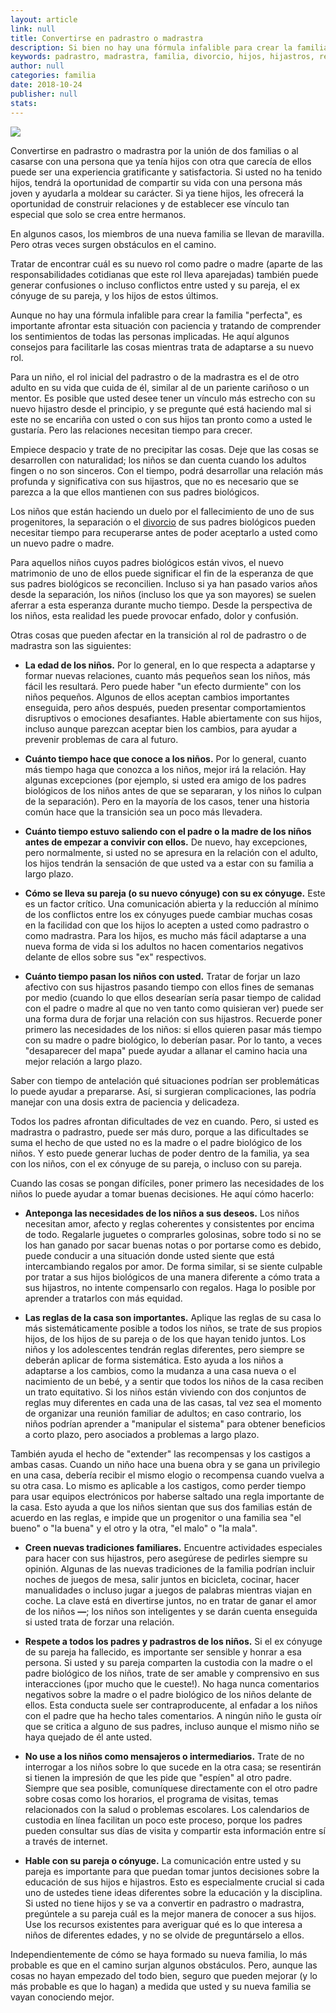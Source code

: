 ```yaml
---
layout: article
link: null
title: Convertirse en padrastro o madrastra
description: Si bien no hay una fórmula infalible para crear la familia "perfecta", es importante afrontar esta nueva situación con paciencia y tratando de comprender los sentimientos de todos los involucrados.
keywords: padrastro, madrastra, familia, divorcio, hijos, hijastros, relaciones, rol, pareja, vínculo, hijastra, separación, custodia, compartida, convivir, cónyuge, niños, ex, marido, mujer
author: null
categories: familia
date: 2018-10-24
publisher: null
stats: 
---
```

![](http://familiasana.info/images/familia/P-Padrastro-esHD-AR1.jpg)

Convertirse en padrastro o madrastra por la unión de dos familias o al casarse con una persona que ya tenía hijos con otra que carecía de ellos puede ser una experiencia gratificante y satisfactoria. Si usted no ha tenido hijos, tendrá la oportunidad de compartir su vida con una persona más joven y ayudarla a moldear su carácter. Si ya tiene hijos, les ofrecerá la oportunidad de construir relaciones y de establecer ese vínculo tan especial que solo se crea entre hermanos.

En algunos casos, los miembros de una nueva familia se llevan de maravilla. Pero otras veces surgen obstáculos en el camino.

Tratar de encontrar cuál es su nuevo rol como padre o madre (aparte de las responsabilidades cotidianas que este rol lleva aparejadas) también puede generar confusiones o incluso conflictos entre usted y su pareja, el ex cónyuge de su pareja, y los hijos de estos últimos.

Aunque no hay una fórmula infalible para crear la familia "perfecta", es importante afrontar esta situación con paciencia y tratando de comprender los sentimientos de todas las personas implicadas. He aquí algunos consejos para facilitarle las cosas mientras trata de adaptarse a su nuevo rol.

Para un niño, el rol inicial del padrastro o de la madrastra es el de otro adulto en su vida que cuida de él, similar al de un pariente cariñoso o un mentor. Es posible que usted desee tener un vínculo más estrecho con su nuevo hijastro desde el principio, y se pregunte qué está haciendo mal si este no se encariña con usted o con sus hijos tan pronto como a usted le gustaría. Pero las relaciones necesitan tiempo para crecer.

Empiece despacio y trate de no precipitar las cosas. Deje que las cosas se desarrollen con naturalidad; los niños se dan cuenta cuando los adultos fingen o no son sinceros. Con el tiempo, podrá desarrollar una relación más profunda y significativa con sus hijastros, que no es necesario que se parezca a la que ellos mantienen con sus padres biológicos.

Los niños que están haciendo un duelo por el fallecimiento de uno de sus progenitores, la separación o el [divorcio](/es/parents/help-child-divorce-esp.html) de sus padres biológicos pueden necesitar tiempo para recuperarse antes de poder aceptarlo a usted como un nuevo padre o madre.

Para aquellos niños cuyos padres biológicos están vivos, el nuevo matrimonio de uno de ellos puede significar el fin de la esperanza de que sus padres biológicos se reconcilien. Incluso si ya han pasado varios años desde la separación, los niños (incluso los que ya son mayores) se suelen aferrar a esta esperanza durante mucho tiempo. Desde la perspectiva de los niños, esta realidad les puede provocar enfado, dolor y confusión.

Otras cosas que pueden afectar en la transición al rol de padrastro o de madrastra son las siguientes:

* **La edad de los niños.** Por lo general, en lo que respecta a adaptarse y formar nuevas relaciones, cuanto más pequeños sean los niños, más fácil les resultará. Pero puede haber "un efecto durmiente" con los niños pequeños. Algunos de ellos aceptan cambios importantes enseguida, pero años después, pueden presentar comportamientos disruptivos o emociones desafiantes. Hable abiertamente con sus hijos, incluso aunque parezcan aceptar bien los cambios, para ayudar a prevenir problemas de cara al futuro.

* **Cuánto tiempo hace que conoce a los niños.** Por lo general, cuanto más tiempo haga que conozca a los niños, mejor irá la relación. Hay algunas excepciones (por ejemplo, si usted era amigo de los padres biológicos de los niños antes de que se separaran, y los niños lo culpan de la separación). Pero en la mayoría de los casos, tener una historia común hace que la transición sea un poco más llevadera.

* **Cuánto tiempo estuvo saliendo con el padre o la madre de los niños antes de empezar a convivir con ellos.** De nuevo, hay excepciones, pero normalmente, si usted no se apresura en la relación con el adulto, los hijos tendrán la sensación de que usted va a estar con su familia a largo plazo.

* **Cómo se lleva su pareja (o su nuevo cónyuge) con su ex cónyuge.** Este es un factor crítico. Una comunicación abierta y la reducción al mínimo de los conflictos entre los ex cónyuges puede cambiar muchas cosas en la facilidad con que los hijos lo acepten a usted como padrastro o como madrastra. Para los hijos, es mucho más fácil adaptarse a una nueva forma de vida si los adultos no hacen comentarios negativos delante de ellos sobre sus "ex" respectivos.

* **Cuánto tiempo pasan los niños con usted.** Tratar de forjar un lazo afectivo con sus hijastros pasando tiempo con ellos fines de semanas por medio (cuando lo que ellos desearían sería pasar tiempo de calidad con el padre o madre al que no ven tanto como quisieran ver) puede ser una forma dura de forjar una relación con sus hijastros. Recuerde poner primero las necesidades de los niños: si ellos quieren pasar más tiempo con su madre o padre biológico, lo deberían pasar. Por lo tanto, a veces "desaparecer del mapa" puede ayudar a allanar el camino hacia una mejor relación a largo plazo.

Saber con tiempo de antelación qué situaciones podrían ser problemáticas lo puede ayudar a prepararse. Así, si surgieran complicaciones, las podría manejar con una dosis extra de paciencia y delicadeza.

Todos los padres afrontan dificultades de vez en cuando. Pero, si usted es madrastra o padrastro, puede ser más duro, porque a las dificultades se suma el hecho de que usted no es la madre o el padre biológico de los niños. Y esto puede generar luchas de poder dentro de la familia, ya sea con los niños, con el ex cónyuge de su pareja, o incluso con su pareja.

Cuando las cosas se pongan difíciles, poner primero las necesidades de los niños lo puede ayudar a tomar buenas decisiones. He aquí cómo hacerlo:

* **Anteponga las necesidades de los niños a sus deseos.** Los niños necesitan amor, afecto y reglas coherentes y consistentes por encima de todo. Regalarle juguetes o comprarles golosinas, sobre todo si no se los han ganado por sacar buenas notas o por portarse como es debido, puede conducir a una situación donde usted siente que está intercambiando regalos por amor. De forma similar, si se siente culpable por tratar a sus hijos biológicos de una manera diferente a cómo trata a sus hijastros, no intente compensarlo con regalos. Haga lo posible por aprender a tratarlos con más equidad.

* **Las reglas de la casa son importantes.** Aplique las reglas de su casa lo más sistemáticamente posible a todos los niños, se trate de sus propios hijos, de los hijos de su pareja o de los que hayan tenido juntos. Los niños y los adolescentes tendrán reglas diferentes, pero siempre se deberán aplicar de forma sistemática. Esto ayuda a los niños a adaptarse a los cambios, como la mudanza a una casa nueva o el nacimiento de un bebé, y a sentir que todos los niños de la casa reciben un trato equitativo. Si los niños están viviendo con dos conjuntos de reglas muy diferentes en cada una de las casas, tal vez sea el momento de organizar una reunión familiar de adultos; en caso contrario, los niños podrían aprender a "manipular el sistema" para obtener beneficios a corto plazo, pero asociados a problemas a largo plazo.

También ayuda el hecho de "extender" las recompensas y los castigos a ambas casas. Cuando un niño hace una buena obra y se gana un privilegio en una casa, debería recibir el mismo elogio o recompensa cuando vuelva a su otra casa. Lo mismo es aplicable a los castigos, como perder tiempo para usar equipos electrónicos por haberse saltado una regla importante de la casa. Esto ayuda a que los niños sientan que sus dos familias están de acuerdo en las reglas, e impide que un progenitor o una familia sea "el bueno" o "la buena" y el otro y la otra, "el malo" o "la mala".

* **Creen nuevas tradiciones familiares.** Encuentre actividades especiales para hacer con sus hijastros, pero asegúrese de pedirles siempre su opinión. Algunas de las nuevas tradiciones de la familia podrían incluir noches de juegos de mesa, salir juntos en bicicleta, cocinar, hacer manualidades o incluso jugar a juegos de palabras mientras viajan en coche. La clave está en divertirse juntos, no en tratar de ganar el amor de los niños **—**; los niños son inteligentes y se darán cuenta enseguida si usted trata de forzar una relación.

* **Respete a todos los padres y padrastros de los niños.** Si el ex cónyuge de su pareja ha fallecido, es importante ser sensible y honrar a esa persona. Si usted y su pareja comparten la custodia con la madre o el padre biológico de los niños, trate de ser amable y comprensivo en sus interacciones (¡por mucho que le cueste!). No haga nunca comentarios negativos sobre la madre o el padre biológico de los niños delante de ellos. Esta conducta suele ser contraproducente, al enfadar a los niños con el padre que ha hecho tales comentarios. A ningún niño le gusta oír que se critica a alguno de sus padres, incluso aunque el mismo niño se haya quejado de él ante usted.

* **No use a los niños como mensajeros o intermediarios.** Trate de no interrogar a los niños sobre lo que sucede en la otra casa; se resentirán si tienen la impresión de que les pide que "espíen" al otro padre. Siempre que sea posible, comuníquese directamente con el otro padre sobre cosas como los horarios, el programa de visitas, temas relacionados con la salud o problemas escolares. Los calendarios de custodia en línea facilitan un poco este proceso, porque los padres pueden consultar sus días de visita y compartir esta información entre sí a través de internet.

* **Hable con su pareja o cónyuge.** La comunicación entre usted y su pareja es importante para que puedan tomar juntos decisiones sobre la educación de sus hijos e hijastros. Esto es especialmente crucial si cada uno de ustedes tiene ideas diferentes sobre la educación y la disciplina. Si usted no tiene hijos y se va a convertir en padrastro o madrastra, pregúntele a su pareja cuál es la mejor manera de conocer a sus hijos. Use los recursos existentes para averiguar qué es lo que interesa a niños de diferentes edades, y no se olvide de preguntárselo a ellos.

Independientemente de cómo se haya formado su nueva familia, lo más probable es que en el camino surjan algunos obstáculos. Pero, aunque las cosas no hayan empezado del todo bien, seguro que pueden mejorar (y lo más probable es que lo hagan) a medida que usted y su nueva familia se vayan conociendo mejor.
